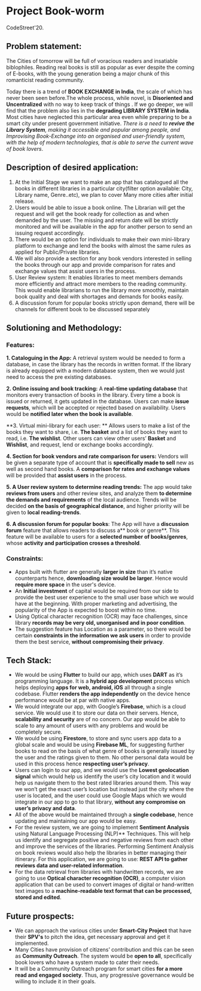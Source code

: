 # Project Book-worm

CodeStreet'20.


## Problem statement:

The Cities of tomorrow will be full of voracious readers and insatiable biblophiles. Reading real books is still as popular as ever despite the coming of E-books, with the young generation being a major chunk of this romanticist reading community.   

Today there is a trend of **BOOK EXCHANGE  in India**, the scale of which has never been seen before.The whole process, while novel, is **Disoriented and Uncentralized** with no way to keep track of things .
If we go deeper, we will find that the problem also lies in the **degrading LIBRARY SYSTEM in India**. Most cities have neglected this particular area even while preparing to be a smart city under present government initiative. 
*There is a need to **revive the Library System**, making it accessible and popular among people, and Improvising Book-Exchange into an organised and user-friendly system, with the help of modern technologies, that is able to serve the current wave of book lovers*. 

## Description of desired application:

1. At the Initial Stage we want to make an app that  has catalogued all the books in different libraries in a particular city(filter option available: City, Library name, Genre..etc), we plan to cover Many more cities after initial release.
2. Users would be able to issue a book online. The Librarian will get the request and will get the book ready for collection as and when demanded by the user. The missing and return date will be strictly monitored and will be available in the app for another person to send an issuing request accordingly. 
3. There would be an option for individuals to make their own mini-library platform to exchange and lend the books with almost the same rules as applied for Public/Private libraries.
4. We will also provide a section for any book vendors interested in selling the books through our app and provide comparison for rates and exchange values that assist users in the process.
5. User Review system: It enables libraries to meet members demands more efficiently and attract more members to the reading community. This would enable librarians to run the library more smoothly, maintain book quality and deal with shortages and demands for books easily.
6. A discussion forum for popular books strictly upon demand, there will be channels for different book to be discussed separately

## Solutioning and Methodology:

### Features:
**1. Cataloguing in the App:**
A retrieval system would be needed to form a database, in case the library has the records in written format.
If the library is already equipped with a modern database system, then we would just need to access  the pre existing databases.

 **2. Online issuing and book tracking:** 
A **real-time updating database** that monitors every transaction of books in the library.
Every time a book is issued or returned, it gets updated in the database.
Users can make **issue requests**, which will be accepted or rejected based on availability. Users would be **notified later when the book is available**.

**3. Virtual mini-library for each user: **
Allows users to make  a list of the books they want to share, i.e. **The basket** and a list of books they want to read, i.e. **The wishlist**.
Other users can view other users’ **Basket** and **Wishlist**, and request, lend or exchange books accordingly.

 **4. Section for book vendors and rate comparison for users:** 
Vendors will be given a separate type of account that  is **specifically made to sell** new as well as second hand books.
A **comparison for rates and exchange values** will be  provided that **assist users** in the process.

**5. A User review system to determine reading trends:** 
The app would take **reviews from users** and other review sites, and analyze them **to determine the demands and requirements** of the local audience.
Trends will be decided **on the basis of geographical distance**, and higher priority will be given to **local reading-trends**.

**6. A discussion forum for popular books**: 
The App will have  a **discussion forum** feature that allows readers to discuss a** book or genre**.
This feature will be available to users for a **selected number of books/genres**, whose  **activity and participation crosses a threshold**.

### Constraints: 
* Apps built with flutter are generally **larger in size** than it’s native counterparts hence, **downloading size  would be larger**. Hence would **require more space** in the user's device.
* An **Initial investment** of capital would be required from our side  to provide the best user experience to the small user base which we would have at the beginning. With proper marketing and advertising, the popularity of the App is expected to boost within no time. 
* Using Optical character recognition (OCR) may face challenges, since library **records may be very old, unorganised  and in poor condition**. 
* The suggestion feature has Location as a parameter, so there would be certain **constraints in the information we ask users** in order to provide them the best service, **without compromising their privacy**.

## Tech Stack: 

* We would be using **Flutter** to build our app, which uses **DART** as it’s programming language. It is a **hybrid app development** process which helps deploying **apps for web, android, iOS** all through a single codebase. Flutter **renders the app independently** on the device hence performance would be at par with native apps. 
* We would integrate our app, with Google’s **Firebase**, which is a cloud service. We would use it to store our data on their servers. Hence, **scalability and security** are of no concern. Our app would be able to scale to any amount of users with any problems and would be completely secure. 
* We would be using **Firestore**, to store and sync users app data to a global scale and would be using **Firebase ML**, for suggesting further books to read on the basis of what genre of books is generally issued by the user and the ratings given to them. No other personal data would be used in this process hence **respecting user’s privacy**. 
* Users can login to our app, and we would use the  **Lowest geolocation signal** which would help us identify the user’s city location and it would help us navigate them to the best rated libraries around them. This way we won’t get the exact user’s location but instead just the city where the user is located, and the user could use Google Maps which we would integrate in our app to go to that library, **without any compromise on user’s privacy and data**. 
* All of the above would be maintained through a **single codebase**, hence updating and maintaining our app would be easy. 
* For the review system, we are going to implement **Sentiment Analysis** using Natural Language Processing (NLP)** Techniques.  This will help us identify and segregate positive and negative reviews from each other and improve the services of the libraries. Performing Sentiment Analysis on book reviews would also help the libraries in better managing their itinerary. For this application, we are going to use: **REST API to gather reviews data and user-related information**.
* For the data retrieval from libraries with handwritten records, we are going to use **Optical character recognition (OCR)**, a computer vision application that can be used to convert images of digital or hand-written text images to a **machine-readable text format that can be processed, stored and edited**. 

## Future prospects:
* We can approach the various cities under **Smart-City Project** that have their **SPV's** to pitch the idea, get necessary approval and get it implemented. 
* Many Cities have provision of citizens’ contribution and this can be seen as **Community Outreach**. The system would be **open to all**, specifically book lovers who have a system made to cater their needs.
* It will be a Community Outreach program for smart cities **for a more read and engaged society**. Thus, any progressive governance would be willing to include it in their goals.


